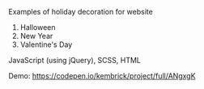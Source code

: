 Examples of holiday decoration for website
1. Halloween
2. New Year
3. Valentine's Day

JavaScript (using jQuery), SCSS, HTML

Demo: https://codepen.io/kembrick/project/full/ANgxgK
